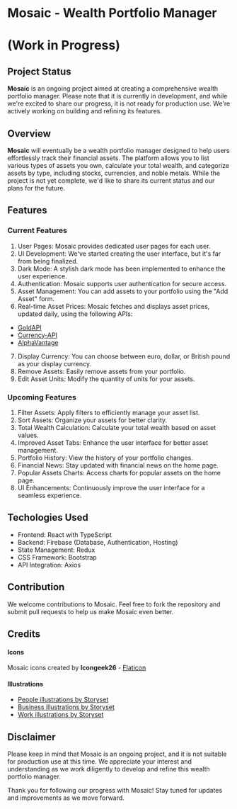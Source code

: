 # Mosaic - Wealth Portfolio Manager

# (Work in Progress)

## Project Status

**Mosaic** is an ongoing project aimed at creating a comprehensive wealth portfolio manager. Please note that it is currently in development, and while we're excited to share our progress, it is not ready for production use. We're actively working on building and refining its features.

## Overview

**Mosaic** will eventually be a wealth portfolio manager designed to help users effortlessly track their financial assets. The platform allows you to list various types of assets you own, calculate your total wealth, and categorize assets by type, including stocks, currencies, and noble metals. While the project is not yet complete, we'd like to share its current status and our plans for the future.

## Features

### Current Features

1. User Pages: Mosaic provides dedicated user pages for each user.
2. UI Development: We've started creating the user interface, but it's far from being finalized.
3. Dark Mode: A stylish dark mode has been implemented to enhance the user experience.
4. Authentication: Mosaic supports user authentication for secure access.
5. Asset Management: You can add assets to your portfolio using the "Add Asset" form.
6. Real-time Asset Prices: Mosaic fetches and displays asset prices, updated daily, using the following APIs:

- [GoldAPI](https://www.goldapi.io/)
- [Currency-API](https://github.com/fawazahmed0/currency-api)
- [AlphaVantage](https://www.alphavantage.co/)

7. Display Currency: You can choose between euro, dollar, or British pound as your display currency.
8. Remove Assets: Easily remove assets from your portfolio.
9. Edit Asset Units: Modify the quantity of units for your assets.

### Upcoming Features

1. Filter Assets: Apply filters to efficiently manage your asset list.
2. Sort Assets: Organize your assets for better clarity.
3. Total Wealth Calculation: Calculate your total wealth based on asset values.
4. Improved Asset Tabs: Enhance the user interface for better asset management.
5. Portfolio History: View the history of your portfolio changes.
6. Financial News: Stay updated with financial news on the home page.
7. Popular Assets Charts: Access charts for popular assets on the home page.
8. UI Enhancements: Continuously improve the user interface for a seamless experience.

## Techologies Used

- Frontend: React with TypeScript
- Backend: Firebase (Database, Authentication, Hosting)
- State Management: Redux
- CSS Framework: Bootstrap
- API Integration: Axios

## Contribution

We welcome contributions to Mosaic. Feel free to fork the repository and submit pull requests to help us make Mosaic even better.

## Credits

#### Icons

Mosaic icons created by **Icongeek26** - [Flaticon](https://www.flaticon.com/free-icons/mosaic)

#### Illustrations

- [People illustrations by Storyset](https://storyset.com/people)
- [Business illustrations by Storyset](https://storyset.com/online)
- [Work illustrations by Storyset](https://storyset.com/work)

## Disclaimer

Please keep in mind that Mosaic is an ongoing project, and it is not suitable for production use at this time. We appreciate your interest and understanding as we work diligently to develop and refine this wealth portfolio manager.

Thank you for following our progress with Mosaic! Stay tuned for updates and improvements as we move forward.
